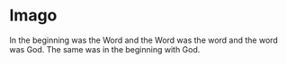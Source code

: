 # Imago

In the beginning was the Word and the Word was the word and the word was God. The same was in the beginning with God.
